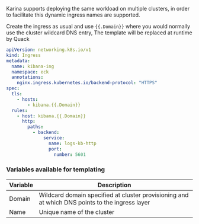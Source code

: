 Karina supports deploying the same workload on multiple clusters, in order to facilitate this dynamic ingress names are supported.

Create the ingress as usual and use `{{.Domain}}` where you would normally use the cluster wildcard DNS entry, The template will be replaced at runtime by Quack


```yaml
apiVersion: networking.k8s.io/v1
kind: Ingress
metadata:
  name: kibana-ing
  namespace: eck
  annotations:
    nginx.ingress.kubernetes.io/backend-protocol: "HTTPS"
spec:
  tls:
    - hosts:
        - kibana.{{.Domain}}
  rules:
    - host: kibana.{{.Domain}}
      http:
        paths:
          - backend:
              service:
                name: logs-kb-http
                port:
                  number: 5601
```



### Variables available for templating

| Variable | Description                                                  |
| -------- | ------------------------------------------------------------ |
| Domain   | Wildcard domain specified at cluster provisioning and at which DNS points to the ingress layer |
| Name     | Unique name of the cluster                                   |

